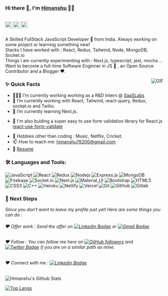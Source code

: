 ### Hi there 👋, I'm [Himanshu](https://github.com/himanshu76200) 👨‍💻

<br/>

<a href="https://www.linkedin.com/in/himanshu-bhardwaz-9b078010b/">
  <img align="left" alt="Himanshu's Linkedin" width="22px" src="https://cdn.jsdelivr.net/npm/simple-icons@v3/icons/linkedin.svg" />
</a>

<a href="https://twitter.com/Himanshu_76200">
  <img align="left" alt="Himanshu Bhardwaz | Twitter" width="22px" src="https://cdn.jsdelivr.net/npm/simple-icons@v3/icons/twitter.svg" />
</a>

<a href="mailto:himanshu76200@gmail.com">
  <img align="left" alt="Himanshu's Email" width="22px" src="https://cdn.jsdelivr.net/npm/simple-icons@v3/icons/gmail.svg" />
</a>


<br />

<br/>

<p>
A Skilled FullStack JavaScript Developer 🚀 from India. Always working on some project or learning something new!
<br/>
Stacks I have worked with : React, Redux, Tailwind, Node, MongoDB, Socket.io
<br/>  
Things I am currently experimenting with : Next.js, typescript, jest, mocha ...
<br/>
Want to become a full-time Software Enginner in JS 💸 , an Open Source Contributor and a Blogger  ❤️.
</p>


  <img align="right" alt="GIF" src="https://media.giphy.com/media/MC6eSuC3yypCU/giphy.gif" />
  
### ✨ Quick Facts

- 👨🏽‍💻 I’m currently working working as a R&D Intern @ [SaaSLabs](https://www.saaslabs.co)
- 🌱 I’m currently working with React, Tailwind, react-query, Redux, socket.io and Twilio.
- 🤔 I’m currently learning Next.js.
<!--- 🤔 I’m looking for help for my future MERN projects.-->
- 💬 I'm also bulding a super easy to use form validation library for React.js [react-use-form-validate](https://www.npmjs.com/package/react-use-form-validate)
<!--- ⚡️ Fun-Fact: I sleep at 6am 🙃. -->
- 🎿 Hobbies other than coding : Music, Netflix, Cricket.
- 📫 How to reach me: himanshu76200@gmail.com
- 📝 [Resume](https://drive.google.com/file/d/1fDgY5xPRlujndJpSUcU06TfCrlj-9ArP/view?usp=sharing)

### 🛠️ Languages and Tools:

![JavaScript](https://img.shields.io/badge/-JavaScript-black?style=flat-square&logo=javascript)
![React](https://img.shields.io/badge/-React-black?style=flat-square&logo=react)
![Redux](https://img.shields.io/badge/-Redux-black?style=flat-square&logo=Redux)
![Nodejs](https://img.shields.io/badge/-Nodejs-black?style=flat-square&logo=Node.js)
![Express.js](https://img.shields.io/badge/-Express-black?style=flat-square&logo=expressjs)
![MongoDB](https://img.shields.io/badge/-MongoDB-black?style=flat-square&logo=mongodb)
![Firebase](https://img.shields.io/badge/-Firebase-black?style=flat-square&logo=Firebase)
![Socket.io](https://img.shields.io/badge/-Socket-black?style=flat-square&logo=socket.io)
![Next.js](https://img.shields.io/badge/-Next-black?style=flat-square&logo=Next.js)
![Material_UI](https://img.shields.io/badge/-Material_UI-black?style=flat-square&logo=material-ui)
![Bootstrap](https://img.shields.io/badge/-Bootstrap-black?style=flat-square&logo=bootstrap)
![HTML5](https://img.shields.io/badge/-HTML5-black?style=flat-square&logo=html5&logoColor=white)
![CSS3](https://img.shields.io/badge/-CSS3-black?style=flat-square&logo=css3)
![C++](https://img.shields.io/badge/-C++-black?style=flat-square&logo=c)
![Heroku](https://img.shields.io/badge/-Heroku-black?style=flat-square&logo=heroku)
![Netlify](https://img.shields.io/badge/-Netlify-black?style=flat-square&logo=netlify)
![Vercel](https://img.shields.io/badge/-Vercel-black?style=flat-square&logo=vercel)
![Git](https://img.shields.io/badge/-Git-black?style=flat-square&logo=git)
![GitHub](https://img.shields.io/badge/-GitHub-black?style=flat-square&logo=github)
![Gitlab](https://img.shields.io/badge/-Gitlab-black?style=flat-square&logo=gitlab)



### 👣 Next Steps

_Since you don't want to leave my profile just yet! Here are some things you can do :_


###### ❤️ Offer work : Send the offer on [![Linkedin Badge](https://img.shields.io/badge/-Himanshu_Bhardwaz-blue?style=flat-square&logo=Linkedin&logoColor=white&link=https://www.linkedin.com/in/himanshu-bhardwaz-9b078010b/)](https://www.linkedin.com/in/himanshu-bhardwaz-9b078010b/) or [![Gmail Badge](https://img.shields.io/badge/-himanshu76200@gmail.com-c14438?style=flat-square&logo=Gmail&logoColor=white&link=mailto:himanshu76200@gmail.com)](mailto:himanshu76200@gmail.com)


###### ❤️ Follow : You can follow me here on [![GitHub followers](https://img.shields.io/github/followers/himanshu76200?label=Follow&style=social)](https://github.com/himanshu76200/?tab=follow) and [![Twitter Badge](https://img.shields.io/badge/-@Himanshu_76200-1ca0f1?style=flat-square&labelColor=1ca0f1&logo=twitter&logoColor=white&link=https://twitter.com/Himanshu_76200)](https://twitter.com/Himanshu_76200) if you are on a similar path as mine.


###### ❤️ Connect with me : [![Linkedin Badge](https://img.shields.io/badge/-Himanshu_Bhardwaz-blue?style=flat-square&logo=Linkedin&logoColor=white&link=https://www.linkedin.com/in/himanshu-bhardwaz-9b078010b/)](https://www.linkedin.com/in/himanshu-bhardwaz-9b078010b/)



![Himanshu's Github Stats](https://github-readme-stats.vercel.app/api?username=himanshu76200&show_icons=true&theme=radical)

[![Top Langs](https://github-readme-stats.vercel.app/api/top-langs/?username=himanshu76200&layout=compact)](https://github.com/himanshu76200/github-readme-stats)
